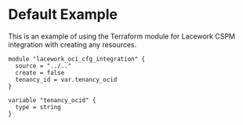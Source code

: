 # Default Example

This is an example of using the Terraform module for Lacework CSPM integration
with creating any resources.

```hcl
module "lacework_oci_cfg_integration" {
  source = "../.."
  create = false
  tenancy_id = var.tenancy_ocid
}

variable "tenancy_ocid" {
  type = string
}
```
